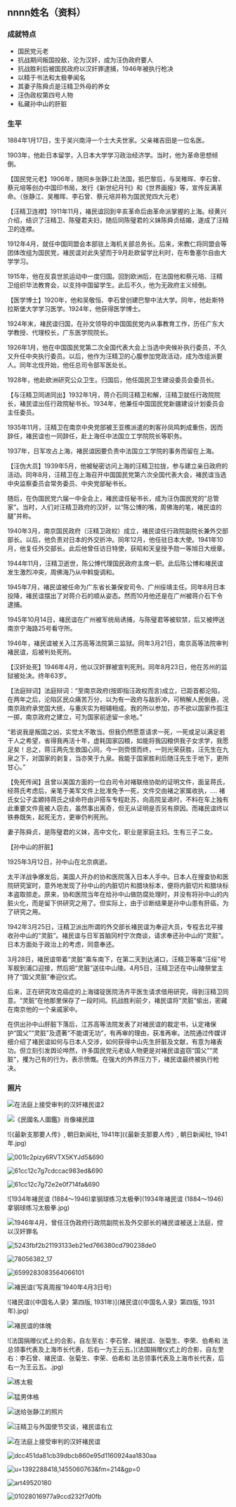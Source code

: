 ## nnnn姓名（资料）

### 成就特点

- 国民党元老
- 抗战期间叛国投敌，沦为汉奸，成为汪伪政府要人
- 抗战胜利后被国民政府以汉奸罪逮捕，1946年被执行枪决
- 以精于书法和太极拳闻名
- 其妻子陈舜贞是汪精卫外母的养女
- 汪伪政权第四号人物
- 私藏孙中山的肝脏


### 生平

1884年1月17日，生于吴兴南浔一个士大夫世家。父亲褚吉田是一位名医。

1903年，他赴日本留学，入日本大学学习政治经济学。当时，他为革命思想倾倒。

【国民党元老】1906年，随同乡张静江赴法国，抵巴黎后，与吴稚晖、李石曾、蔡元培等创办中国印书局，发行《新世纪月刊》和《世界画报》等，宣传反满革命。（张静江、吴稚晖、李石曾、蔡元培并称为国民党四大元老）

【汪精卫连襟】1911年11月，褚民谊回到辛亥革命后由革命派掌握的上海。经黄兴介绍，结识了汪精卫、陈璧君夫妇，随后同陈璧君的义妹陈舜贞结婚，遂成了汪精卫的连襟。

1912年4月，就任中国同盟会本部驻上海机关部总务长。后来，宋教仁将同盟会等团体改组为国民党，褚民谊对此失望而于9月赴欧留学比利时，在布鲁塞尔自由大学学习。

1915年，他在反袁世凯运动中一度归国。回到欧洲后，在法国他和蔡元培、汪精卫组织华法教育会，以支持中国留学生。此后不久，他为无政府主义倾倒。

【医学博士】1920年，他和吴敬恒、李石曾创建巴黎中法大学。同年，他赴斯特拉斯堡大学学习医学。1924年，他获得医学博士。

1924年末，褚民谊归国，在孙文领导的中国国民党内从事教育工作，历任广东大学教授、代理校长，广东医学院院长。

1926年1月，他在中国国民党第二次全国代表大会上当选中央候补执行委员，不久又升任中央执行委员。以后，他作为汪精卫的心腹参加党政活动，成为改组派要人。同年北伐开始，他任总司令部军医处长。

1928年，他赴欧洲研究公众卫生。归国后，他任国民卫生建设委员会委员长。

【与汪精卫同进同出】1932年1月，蒋介石同汪精卫和解，汪精卫就任行政院院长，褚民谊出任行政院秘书长。1934年，他兼任中国国民党新疆建设计划委员会主任委员。

1935年11月，汪精卫在南京中央党部被王亚樵派遣的刺客孙凤鸣刺成重伤，因而辞任，褚民谊也一同辞任，赴上海任中法国立工学院院长等职务。

1937年，日军攻占上海，褚民谊因要负责中法国立工学院的事务而留在上海。

【汪伪大员】1939年5月，他被秘密访问上海的汪精卫拉拢，参与建立亲日政府的活动。同年8月，汪精卫在上海召开中国国民党第六次全国代表大会，褚民谊当选中央监察委员会常务委员、中央党部秘书长。

随后，在伪国民党六届一中全会上，褚民谊任秘书长，成为汪伪国民党的“总管家”。当时，人们对汪精卫政府的汉奸，以“陈公博的嘴，周佛海的笔，褚民谊的腿”并称。

1940年3月，南京国民政府（汪精卫政权）成立，褚民谊任行政院副院长兼外交部部长。以后，他负责对日本的外交折冲。同年12月，他任驻日本大使。1941年10月，他复任外交部长。此后他曾任访日特使，获昭和天皇授予勋一等旭日大绶章。

1944年11月，汪精卫逝世，陈公博代理国民政府主席一职。此后陈公博和褚民谊发生激烈冲突，周佛海乃从中斡旋调和。

1945年7月，褚民谊被任命为广东省长兼保安司令、广州绥靖主任。同年8月日本投降，褚民谊摆出了对蒋介石的顺从姿态。然而10月他还是在广州被蒋介石下令逮捕。

1945年10月14日，褚民谊在广州被军统局诱捕，与陈璧君等被软禁，后又被押送南京宁海路25号看守所。

1946年，褚民谊被关入江苏高等法院第三监狱。同年3月21日，南京高等法院审判褚民谊，后被判处死刑。

【汉奸处死】1946年4月，他以汉奸罪被宣判死刑。同年8月23日，他在苏州的监狱被处决。终年63岁。



【法庭辩词】法庭辩词：“至南京政府(按即指汪政权而言)成立，已距首都沦陷，在两年之后，沦陷区民众痛苦万分，以为有一政府与敌折冲，可稍解人民倒悬，况南京政府承党国大统，与重庆实为相辅相成。我的所以参加，亦不欲以国家作孤注一掷，南京政府之建立，可为国家前途留一余地。”

“若说我是叛国之凶，实觉太不敢当。但我仍然愿意请求一死，一死或足以满足若干人之希望，省得我再活十年，虚耗国家囚粮，如能将我囚粮供我子女求学，我愿足矣！总之，蒋汪两先生救国心同，今一则赍恨而终，一则光荣获胜，汪先生在九泉之下，对国家的剥复，当亦笑于九泉。我能于国家胜利后随汪先生于地下，更所甘心。”



【免死传闻】且曾以美国方面的一位白司令对褚联络协助的证明文件，面呈蒋氏，经蒋氏考虑后，亲笔于美军文件上批准免予一死，文件交由褚之家属收执，…. 褚氏女公子孟嫄持蒋氏之续命符由沪搭车专程赴苏，向高院呈递时，不料在车上独有此重要文件竟被人窃去，虽然事出离奇，但无从证明是否另有原因。而褚民谊终以铁券既失，起死无方，更审仍判死刑。

妻子陈舜贞，是陈璧君的义妹，高中文化，职业是家庭主妇。生有三子二女。

【孙中山的肝脏】

1925年3月12日，孙中山在北京病逝。

太平洋战争爆发后，美国人开办的协和医院落入日本人手中。日本人在搜查协和医院研究室时，意外地发现了孙中山的内脏切片和腊块标本，便将内脏切片和腊块标本盗取掠走。原来，协和医院当年在给孙中山做防腐处理时，并没有将孙中山的内脏火化，而是留下供研究之用了。但实际上，由于诊断结果是孙中山患有肝癌，为了研究之用。

1942年3月25日，汪精卫派出所谓的外交部长褚民谊为奉迎大员，专程去北平接收孙中山的“灵脏”。褚民谊与日军首脑冈村宁次商谈，请求奉还孙中山的“灵脏”。日本方面处于政治上的考虑，同意奉还。

3月28日，褚民谊带着“灵脏”乘车南下，在第二天到达浦口，汪精卫等乘“汪绥”号军舰到浦口迎接，然后把“灵脏”送往中山陵。4月5日，汪精卫还在中山陵祭堂主持了“国父灵脏”奉迎仪式。

后来，正在研究攻克癌症的上海镭锭医院汤齐平医生请求借用研究，得到汪精卫同意。“灵脏”在他那里保存了一段时间。抗战胜利前夕，褚民谊将“灵脏”偷出，密藏在南京他的一个亲戚家中。

在供出孙中山肝脏下落后，江苏高等法院发表了对褚民谊的裁定书，认定褚保护“国父”“灵脏”及遗著“不能谓无功”，有再审的理由，获准再审。法院通过传媒详细介绍了褚民谊如何与日本人交涉，如何获得中山先生肝脏及文献，有意为褚表功。但立刻引发舆论哗然，许多国民党元老级人物更是对褚民谊盗窃“国父”“灵脏”，攫为己有的行为，表示愤慨。在强大的外界压力下，褚民谊最终被执行枪决。

### 照片

![在法庭上接受审判的汉奸褚民谊2](在法庭上接受审判的汉奸褚民谊2.png)

![《民國名人圖鑑》肖像褚民誼](《民國名人圖鑑》肖像褚民誼.jpg)

![《最新支那要人传》, 朝日新闻社, 1941年](《最新支那要人传》, 朝日新闻社, 1941年.jpg)

![001lc2pizy6RVTX5KYJd5&690](001lc2pizy6RVTX5KYJd5&690.jpeg)

![61cc12c7g7cdccac983ed&690](61cc12c7g7cdccac983ed&690.jpeg)

![61cc12c7g72e2e0f714fa&690](61cc12c7g72e2e0f714fa&690.jpeg)

![1934年褚民谊 (1884～1946)拿钢球练习太极拳](1934年褚民谊 (1884～1946)拿钢球练习太极拳.jpg)

![1946年4月，曾任汪伪政府行政院副院长及外交部长的褚民谊被送上法庭，控以汉奸罪名](1946年4月，曾任汪伪政府行政院副院长及外交部长的褚民谊被送上法庭，控以汉奸罪名.jpg)

![5243fbf2b21193133eb21ed766380cd790238de0](5243fbf2b21193133eb21ed766380cd790238de0.jpg)

![78056382_17](78056382_17.jpg)

![6599283083564066101](6599283083564066101.jpg)

![褚民谊(‘写真周报’1940年4月3日号)](褚民谊(‘写真周报’1940年4月3日号).JPG)

![褚民谊(《中国名人录》第四版, 1931年)](褚民谊(《中国名人录》第四版, 1931年).jpg)

![褚民谊的体魄](褚民谊的体魄.jpeg)

![法国捐赠仪式上的合影，自左至右：李石曾、褚民谊、张菊生、李荣、伯希和  法总领事代表及上海市长代表，后右一为王云五。](法国捐赠仪式上的合影，自左至右：李石曾、褚民谊、张菊生、李荣、伯希和  法总领事代表及上海市长代表，后右一为王云五。.jpg)

![练太极](练太极.jpg)

![猛男体格](猛男体格.jpeg)

![送给张静江的照片](送给张静江的照片.jpeg)

![汪精卫与外国使节交谈，褚民谊右立](汪精卫与外国使节交谈，褚民谊右立.jpg)

![在法庭上接受审判的汉奸褚民谊](在法庭上接受审判的汉奸褚民谊.jpg)

![dcc451da81cb39dbcb860e95d1160924aa1830aa](dcc451da81cb39dbcb860e95d1160924aa1830aa.jpg)

![u=1392288418,1455060763&fm=214&gp=0](u=1392288418,1455060763&fm=214&gp=0.jpg)

![art49520180](art49520180.jpg)

![01028016977a9ccd232f7d0fb](01028016977a9ccd232f7d0fb.jpg)